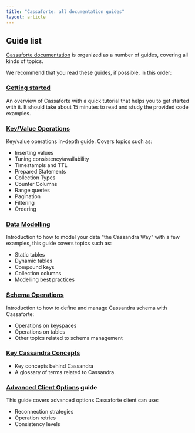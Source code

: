 ```yaml
---
title: "Cassaforte: all documentation guides"
layout: article
---
```


## Guide list

[Cassaforte documentation](https://github.com/clojurewerkz/cassaforte.docs) is organized as a number of guides, covering all kinds of topics.

We recommend that you read these guides, if possible, in this order:


###  [Getting started](/articles/getting_started.html)

An overview of Cassaforte with a quick tutorial that helps you to get
started with it. It should take about 15 minutes to read and study the
provided code examples.


### [Key/Value Operations](/articles/kv.html)

Key/value operations in-depth guide. Covers topics such as:

  * Inserting values
  * Tuning consistency/availability
  * Timestampls and TTL
  * Prepared Statements
  * Collection Types
  * Counter Columns
  * Range queries
  * Pagination
  * Filtering
  * Ordering

###  [Data Modelling](/articles/data_modelling.html)

Introduction to how to model your data "the Cassandra Way" with a few examples, this guide
covers topics such as:

  * Static tables
  * Dynamic tables
  * Compound keys
  * Collection columns
  * Modelling best practices

###  [Schema Operations](/articles/schema_operations.html)

Introduction to how to define and manage Cassandra schema with Cassaforte:

  * Operations on keyspaces
  * Operations on tables
  * Other topics related to schema management

### [Key Cassandra Concepts](/articles/cassandra_concepts.html)

 * Key concepts behind Cassandra
 * A glossary of terms related to Cassandra.

### [Advanced Client Options](/articles/advanced_client_options.html) guide

This guide covers advanced options Cassaforte client can use:

 * Reconnection strategies
 * Operation retries
 * Consistency levels

